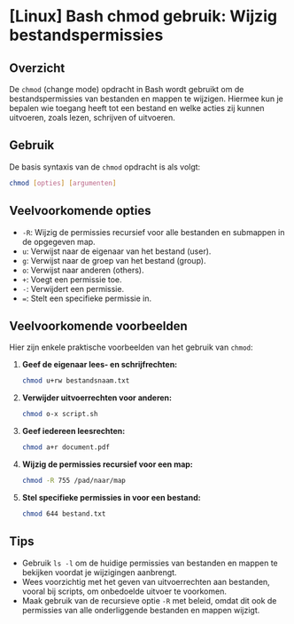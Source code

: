 # [Linux] Bash chmod gebruik: Wijzig bestandspermissies

## Overzicht
De `chmod` (change mode) opdracht in Bash wordt gebruikt om de bestandspermissies van bestanden en mappen te wijzigen. Hiermee kun je bepalen wie toegang heeft tot een bestand en welke acties zij kunnen uitvoeren, zoals lezen, schrijven of uitvoeren.

## Gebruik
De basis syntaxis van de `chmod` opdracht is als volgt:

```bash
chmod [opties] [argumenten]
```

## Veelvoorkomende opties
- `-R`: Wijzig de permissies recursief voor alle bestanden en submappen in de opgegeven map.
- `u`: Verwijst naar de eigenaar van het bestand (user).
- `g`: Verwijst naar de groep van het bestand (group).
- `o`: Verwijst naar anderen (others).
- `+`: Voegt een permissie toe.
- `-`: Verwijdert een permissie.
- `=`: Stelt een specifieke permissie in.

## Veelvoorkomende voorbeelden
Hier zijn enkele praktische voorbeelden van het gebruik van `chmod`:

1. **Geef de eigenaar lees- en schrijfrechten:**
   ```bash
   chmod u+rw bestandsnaam.txt
   ```

2. **Verwijder uitvoerrechten voor anderen:**
   ```bash
   chmod o-x script.sh
   ```

3. **Geef iedereen leesrechten:**
   ```bash
   chmod a+r document.pdf
   ```

4. **Wijzig de permissies recursief voor een map:**
   ```bash
   chmod -R 755 /pad/naar/map
   ```

5. **Stel specifieke permissies in voor een bestand:**
   ```bash
   chmod 644 bestand.txt
   ```

## Tips
- Gebruik `ls -l` om de huidige permissies van bestanden en mappen te bekijken voordat je wijzigingen aanbrengt.
- Wees voorzichtig met het geven van uitvoerrechten aan bestanden, vooral bij scripts, om onbedoelde uitvoer te voorkomen.
- Maak gebruik van de recursieve optie `-R` met beleid, omdat dit ook de permissies van alle onderliggende bestanden en mappen wijzigt.